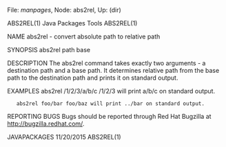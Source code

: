 File: *manpages*,  Node: abs2rel,  Up: (dir)

ABS2REL(1)                    Java Packages Tools                   ABS2REL(1)



NAME
       abs2rel - convert absolute path to relative path

SYNOPSIS
       abs2rel path base

DESCRIPTION
       The abs2rel command takes exactly two arguments - a destination path
       and a base path. It determines relative path from the base path to the
       destination path and prints it on standard output.

EXAMPLES
       abs2rel /1/2/3/a/b/c /1/2/3 will print a/b/c on standard output.

       abs2rel foo/bar foo/baz will print ../bar on standard output.

REPORTING BUGS
       Bugs should be reported through Red Hat Bugzilla at
       http://bugzilla.redhat.com/.



JAVAPACKAGES                      11/20/2015                        ABS2REL(1)

